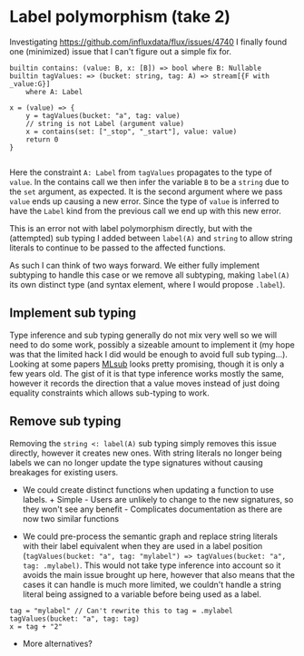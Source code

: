 # Label polymorphism (take 2)

Investigating https://github.com/influxdata/flux/issues/4740 I finally found one (minimized) issue that I can't figure out a simple fix for.

```flux
builtin contains: (value: B, x: [B]) => bool where B: Nullable
builtin tagValues: => (bucket: string, tag: A) => stream[{F with _value:G}]
    where A: Label

x = (value) => {
    y = tagValues(bucket: "a", tag: value)
    // string is not Label (argument value)
    x = contains(set: ["_stop", "_start"], value: value)
    return 0
}


```

Here the constraint `A: Label` from `tagValues` propagates to the type of `value`. In the contains call we then infer the variable `B` to be a `string` due to the `set` argument, as expected. It is the second argument where we pass `value` ends up causing a new error. Since the type of `value` is inferred to have the `Label` kind from the previous call we end up with this new error.

This is an error not with label polymorphism directly, but with the (attempted) sub typing I added between `label(A)` and `string` to allow string literals to continue to be passed to the affected functions.

As such I can think of two ways forward. We either fully implement subtyping to handle this case or we remove all subtyping, making `label(A)` its own distinct type (and syntax element, where I would propose `.label`).

## Implement sub typing

Type inference and sub typing generally do not mix very well so we will need to do some work, possibly a sizeable amount to implement it (my hope was that the limited hack I did would be enough to avoid full sub typing...). Looking at some papers [MLsub][] looks pretty promising, though it is only a few years old. The gist of it is that type inference works mostly the same, however it records the direction that a value moves instead of just doing equality constraints which allows sub-typing to work.

[MLsub]:https://www.repository.cam.ac.uk/bitstream/handle/1810/261583/Dolan_and_Mycrof-2017-POPL-AM.pdf

## Remove sub typing

Removing the `string <: label(A)` sub typing simply removes this issue directly, however it creates new ones. With string literals no longer being labels we can no longer update the type signatures without causing breakages for existing users.

* We could create distinct functions when updating a function to use labels.
  \+ Simple
  \- Users are unlikely to change to the new signatures, so they won't see any benefit
  \- Complicates documentation as there are now two similar functions

* We could pre-process the semantic graph and replace string literals with their label equivalent when they are used in a label position (`tagValues(bucket: "a", tag: "mylabel") => tagValues(bucket: "a", tag: .mylabel)`. This would not take type inference into account so it avoids the main issue brought up here, however that also means that the cases it can handle is much more limited, we couldn't handle a string literal being assigned to a variable before being used as a label.

```flux
tag = "mylabel" // Can't rewrite this to tag = .mylabel
tagValues(bucket: "a", tag: tag)
x = tag + "2"
```

* More alternatives?
